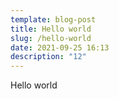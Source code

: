 ```yaml
---
template: blog-post
title: Hello world
slug: /hello-world
date: 2021-09-25 16:13
description: "12"
---
```

Hello world